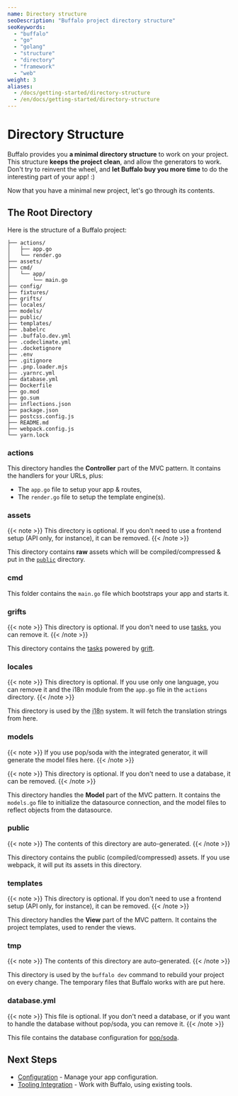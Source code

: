 ```yaml
---
name: Directory structure
seoDescription: "Buffalo project directory structure"
seoKeywords: 
  - "buffalo"
  - "go"
  - "golang"
  - "structure"
  - "directory"
  - "framework"
  - "web"
weight: 3
aliases:
  - /docs/getting-started/directory-structure
  - /en/docs/getting-started/directory-structure
---
```


# Directory Structure

Buffalo provides you **a minimal directory structure** to work on your project. This structure **keeps the project clean**, and allow the generators to work. Don't try to reinvent the wheel, and **let Buffalo buy you more time** to do the interesting part of your app! :)

Now that you have a minimal new project, let's go through its contents.

## The Root Directory

Here is the structure of a Buffalo project:

``` erb
├── actions/
│	├── app.go
│	└── render.go
├── assets/
├── cmd/
│	└── app/
│		└── main.go
├── config/
├── fixtures/
├── grifts/
├── locales/
├── models/
├── public/
├── templates/
├── .babelrc
├── .buffalo.dev.yml
├── .codeclimate.yml
├── .docketignore
├── .env
├── .gitignore
├── .pnp.loader.mjs
├── .yarnrc.yml
├── database.yml
├── Dockerfile
├── go.mod
├── go.sum
├── inflections.json
├── package.json
├── postcss.config.js
├── README.md
├── webpack.config.js
└── yarn.lock
```

### actions

This directory handles the **Controller** part of the MVC pattern. It contains the handlers for your URLs, plus:

* The `app.go` file to setup your app & routes,
* The `render.go` file to setup the template engine(s).

### assets

{{< note >}}
This directory is optional. If you don't need to use a frontend setup (API only, for instance), it can be removed.
{{< /note >}}

This directory contains **raw** assets which will be compiled/compressed & put in the [`public`](#public) directory.

### cmd

This folder contains the `main.go` file which bootstraps your app and starts it.

### grifts

{{< note >}}
This directory is optional. If you don't need to use [tasks](/documentation/guides/tasks), you can remove it.
{{< /note >}}

This directory contains the [tasks](/documentation/guides/tasks) powered by [grift](https://github.com/markbates/grift).

### locales

{{< note >}}
This directory is optional. If you use only one language, you can remove it and the i18n module from the `app.go` file in the `actions` directory.
{{< /note >}}

This directory is used by the <abbr title="internationalization">i18n</abbr> system. It will fetch the translation strings from here.

### models

{{< note >}}
If you use pop/soda with the integrated generator, it will generate the model files here.
{{< /note >}}

{{< note >}}
This directory is optional. If you don't need to use a database, it can be removed.
{{< /note >}}

This directory handles the **Model** part of the MVC pattern. It contains the `models.go` file to initialize the datasource connection, and the model files to reflect objects from the datasource.

### public

{{< note >}}
The contents of this directory are auto-generated.
{{< /note >}}

This directory contains the public (compiled/compressed) assets. If you use webpack, it will put its assets in this directory.

### templates

{{< note >}}
This directory is optional. If you don't need to use a frontend setup (API only, for instance), it can be removed.
{{< /note >}}

This directory handles the **View** part of the MVC pattern. It contains the project templates, used to render the views.

### tmp

{{< note >}}
The contents of this directory are auto-generated.
{{< /note >}}

This directory is used by the `buffalo dev` command to rebuild your project on every change. The temporary files that Buffalo works with are put here.

### database.yml

{{< note >}}
This file is optional. If you don't need a database, or if you want to handle the database without pop/soda, you can remove it.
{{< /note >}}

This file contains the database configuration for [pop/soda](https://github.com/gobuffalo/pop).

## Next Steps

* [Configuration](/documentation/getting_started/configuration) - Manage your app configuration.
* [Tooling Integration](/documentation/getting_started/integrations) - Work with Buffalo, using existing tools.
